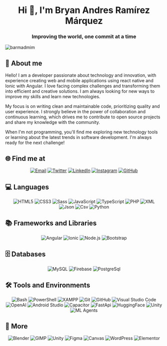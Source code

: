 <h1 align="center">Hi 👋, I'm Bryan Andres Ramírez Márquez</h1>
<h3 align="center">Improving the world, one commit at a time</h3>

<p align="left"> <img src="https://komarev.com/ghpvc/?username=barmadmim&label=Profile%20views&color=ee3c08" alt="barmadmim" /> </p>

## 💬 About me
<p align="left">
Hello! I am a developer passionate about technology and innovation, with experience creating web and mobile applications using react native and Ionic with Angular. I love facing complex challenges and transforming them into efficient and creative solutions. I am always looking for new ways to improve my skills and learn new technologies.
</p>
<p align="left">
My focus is on writing clean and maintainable code, prioritizing quality and user experience. I strongly believe in the power of collaboration and continuous learning, which drives me to contribute to open source projects and share my knowledge with the community.
</p>
<p align="left">
When I'm not programming, you'll find me exploring new technology tools or learning about the latest trends in software development. I'm always ready for the next challenge!
</p>

## 🌐 Find me at
<p align="center">
  <a href="mailto:barmdmin@gmail.com"><img src="https://img.shields.io/badge/Email-D14836?style=for-the-badge&logo=gmail&logoColor=white" alt="Email"></a>
  <a href="https://twitter.com/barmdmin"><img src="https://img.shields.io/badge/Twitter-1DA1F2?style=for-the-badge&logo=x&logoColor=white" alt="Twitter"></a>
  <a href="https://www.linkedin.com/in/barmadmim"><img src="https://img.shields.io/badge/LinkedIn-0A66C2?style=for-the-badge&logo=linkedin&logoColor=white" alt="LinkedIn"></a>
  <a href="https://www.instagram.com/barmdmin/"><img src="https://img.shields.io/badge/Instagram-E4405F?style=for-the-badge&logo=instagram&logoColor=white" alt="Instagram"></a>
  <a href="https://github.com/barmadmim"><img src="https://img.shields.io/badge/GitHub-181717?style=for-the-badge&logo=github&logoColor=white" alt="GitHub"></a>
</p>

## 💻 Languages
<p align="center">
  <img src="https://img.shields.io/badge/HTML5-E34F26?style=for-the-badge&logo=html5&logoColor=white" alt="HTML5">
  <img src="https://img.shields.io/badge/CSS3-1572B6?style=for-the-badge&logo=css3&logoColor=white" alt="CSS3">
  <img src="https://img.shields.io/badge/Sass-CC6699?style=for-the-badge&logo=sass&logoColor=white" alt="Sass">
  <img src="https://img.shields.io/badge/JavaScript-F7DF1E?style=for-the-badge&logo=javascript&logoColor=white" alt="JavaScript">
  <img src="https://img.shields.io/badge/TypeScript-007ACC?style=for-the-badge&logo=typescript&logoColor=white" alt="TypeScript">
  <img src="https://img.shields.io/badge/PHP-777BB4?style=for-the-badge&logo=php&logoColor=white" alt="PHP">
  <img src="https://img.shields.io/badge/XML-9C8E6E?style=for-the-badge&logo=xml&logoColor=white" alt="XML">
  <img src="https://img.shields.io/badge/Json-cdcdcd?style=for-the-badge&logo=Json&logoColor=black" alt="Json">
  <img src="https://img.shields.io/badge/csv-3ecf72?style=for-the-badge&logo=csv&logoColor=black" alt="Csv">
  <img src="https://img.shields.io/badge/Python-F7DF1E?style=for-the-badge&logo=Python" alt="Python">
</p>

## 📚 Frameworks and Libraries
<p align="center">
  <img src="https://img.shields.io/badge/Angular-DD0031?style=for-the-badge&logo=angular&logoColor=white" alt="Angular">
  <img src="https://img.shields.io/badge/Ionic-3880FF?style=for-the-badge&logo=ionic&logoColor=white" alt="Ionic">
  <img src="https://img.shields.io/badge/Node.js-339933?style=for-the-badge&logo=nodedotjs&logoColor=white" alt="Node.js">
  <img src="https://img.shields.io/badge/Bootstrap-563D7C?style=for-the-badge&logo=bootstrap&logoColor=white" alt="Bootstrap">
</p>

## 🗄️ Databases
<p align="center">
  <img src="https://img.shields.io/badge/MySQL-4479A1?style=for-the-badge&logo=mysql&logoColor=white" alt="MySQL">
  <img src="https://img.shields.io/badge/Firebase-FFCA28?style=for-the-badge&logo=firebase&logoColor=black" alt="Firebase">
  <img src="https://img.shields.io/badge/Postgresql-FFFFFF?style=for-the-badge&logo=postgresql&logoColor=blue" alt="PostgreSql">
</p>

## 🛠️ Tools and Environments
<p align="center">
  <img src="https://img.shields.io/badge/Bash-4EAA25?style=for-the-badge&logo=gnubash&logoColor=white" alt="Bash">
  <img src="https://img.shields.io/badge/PowerShell-5391FE?style=for-the-badge&logo=powershell&logoColor=white" alt="PowerShell">
  <img src="https://img.shields.io/badge/XAMPP-FB7A24?style=for-the-badge&logo=xampp&logoColor=white" alt="XAMPP">
  <img src="https://img.shields.io/badge/Git-F05032?style=for-the-badge&logo=git&logoColor=white" alt="Git">
  <img src="https://img.shields.io/badge/GitHub-181717?style=for-the-badge&logo=github&logoColor=white" alt="GitHub">
  <img src="https://img.shields.io/badge/VS%20Code-007ACC?style=for-the-badge" alt="Visual Studio Code">
  <img src="https://img.shields.io/badge/OpenAI-412991?style=for-the-badge&logo=openai&logoColor=white" alt="OpenAI">
  <img src="https://img.shields.io/badge/Android%20Studio-3DDC84?style=for-the-badge&logo=android%20studio&logoColor=white" alt="Android Studio">
  <img src="https://img.shields.io/badge/Capacitor-119EFF?style=for-the-badge&logo=capacitor&logoColor=white" alt="Capacitor">
  <img src="https://img.shields.io/badge/fastapi-FFFFFF?style=for-the-badge&logo=fastapi&logoColor=green" alt="FastApi">
  <img src="https://img.shields.io/badge/huggingface-FFCA28?style=for-the-badge&logo=huggingface&logoColor=black" alt="HuggingFace">
  <img src="https://img.shields.io/badge/Unity-000000?style=for-the-badge&logo=unity&logoColor=white" alt="Unity">
  <img src="https://img.shields.io/badge/ML%20Agents-FFCA28?style=for-the-badge&logo=unity&logoColor=black" alt="ML Agents">
</p>

## 🎨 More
<p align="center">
  <img src="https://img.shields.io/badge/Blender-F5792A?style=for-the-badge&logo=blender&logoColor=white" alt="Blender">
  <img src="https://img.shields.io/badge/GIMP-5C5543?style=for-the-badge&logo=gimp&logoColor=white" alt="GIMP">
  <img src="https://img.shields.io/badge/Unity-000000?style=for-the-badge&logo=unity&logoColor=white" alt="Unity">
  <img src="https://img.shields.io/badge/Figma-F24E1E?style=for-the-badge&logo=figma&logoColor=white" alt="Figma">
  <img src="https://img.shields.io/badge/Canvas-003C71?style=for-the-badge&logo=canvas&logoColor=white" alt="Canvas">
  <img src="https://img.shields.io/badge/wordpress-004C71?style=for-the-badge&logo=wordpress&logoColor=white" alt="WordPress">
  <img src="https://img.shields.io/badge/Elementor-CC6699?style=for-the-badge&logo=Elementor&logoColor=white" alt="Elementor">
</p>




